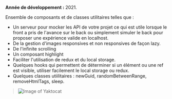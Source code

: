 **Année de développement :** 2021.</br>

Ensemble de composants et de classes utilitaires telles que :
- Un serveur pour mocker les API de votre projet ce qui est utile lorsque le front a pris de l'avance sur le back ou simplement simuler le back pour proposer une expérience valide en localhost.
- De la gestion d'images responsives et non responsives de façon lazy.
- De l'infinite scrolling
- Un composant highlight
- Faciliter l'utilisation de redux et du local storage.
- Quelques hooks qui permettent de déterminer si un élément ou une ref est visible, utiliser facilement le local storage ou redux.
- Quelques classes utiilitaires : newGuid, randomBetweenRange, removeHtmlTags, sleep.
> ![Image of Yaktocat](https://imgur.com/unknown.png)